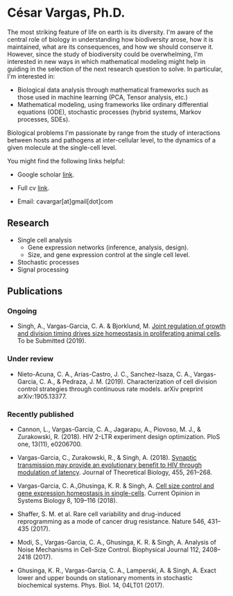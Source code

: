 # César Vargas, Ph.D.

The most striking feature of life on earth is its diversity. I'm aware of the central role of biology in understanding how biodiversity arose, how it is maintained, what are its consequences, and how we should conserve it. However, since the study of biodiversity could be overwhelming, I'm interested in new ways in which mathematical modeling might help in guiding in the selection of the next research question to solve. In particular, I'm interested in:

- Biological data analysis through mathematical frameworks such as those used in machine learning (PCA, Tensor analysis, etc.)
- Mathematical modeling, using frameworks like ordinary differential equations (ODE), stochastic processes (hybrid systems, Markov processes, SDEs).

Biological problems I'm passionate by range from the study of interactions between hosts and pathogens at inter-cellular level, to the dynamics of a given molecule at the single-cell level.

You might find the following links helpful:

- Google scholar [link](https://scholar.google.com.co/citations?user=csX8l60AAAAJ&hl=en).

- Full cv [link](https://github.com/cavargar/cavargar.github.io/raw/master/cv.pdf).

- Email: cavargar[at]gmail[dot]com

## Research
- Single cell analysis
    - Gene expression networks (inference, analysis, design).
    - Size, and gene expression control at the single cell level.
- Stochastic processes
- Signal processing

## Publications

### Ongoing

- Singh, A., Vargas-Garcia, C. A. & Bjorklund, M. [Joint regulation of growth and division timing drives size homeostasis in proliferating animal cells](https://doi:10.1101/173070). To be Submitted  (2019).

### Under review

- Nieto-Acuna, C. A., Arias-Castro, J. C., Sanchez-Isaza, C. A., Vargas-Garcia, C. A., & Pedraza, J. M. (2019). Characterization of cell division control strategies through continuous rate models. arXiv preprint arXiv:1905.13377.

### Recently published

- Cannon, L., Vargas-Garcia, C. A., Jagarapu, A., Piovoso, M. J., & Zurakowski, R. (2018). HIV 2-LTR experiment design optimization. PloS one, 13(11), e0206700.

- Vargas-Garcia, C., Zurakowski, R., & Singh, A. (2018). [Synaptic transmission may provide an evolutionary benefit to HIV through modulation of latency](https://doi.org/10.1016/j.jtbi.2018.07.030). Journal of Theoretical Biology, 455, 261–268.

- Vargas-Garcia, C. A.,Ghusinga, K. R. & Singh, A. [Cell size control and gene expression homeostasis in single-cells](https://doi.org/10.1016/j.coisb.2018.01.002). Current Opinion in Systems Biology 8, 109–116 (2018).

- Shaffer, S. M. et al. Rare cell variability and drug-induced reprogramming as a mode of cancer drug resistance. Nature 546, 431–435 (2017).

- Modi, S., Vargas-Garcia, C. A., Ghusinga, K. R. & Singh, A. Analysis of Noise Mechanisms in Cell-Size Control. Biophysical Journal 112, 2408–2418 (2017).

- Ghusinga, K. R., Vargas-Garcia, C. A., Lamperski, A. & Singh, A. Exact lower and upper bounds on stationary moments in stochastic biochemical systems. Phys. Biol. 14, 04LT01 (2017).
